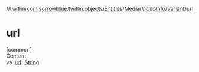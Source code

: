 //[twitlin](../../../../../index.md)/[com.sorrowblue.twitlin.objects](../../../../index.md)/[Entities](../../../index.md)/[Media](../../index.md)/[VideoInfo](../index.md)/[Variant](index.md)/[url](url.md)



# url  
[common]  
Content  
val [url](url.md): [String](https://kotlinlang.org/api/latest/jvm/stdlib/kotlin/-string/index.html)  



